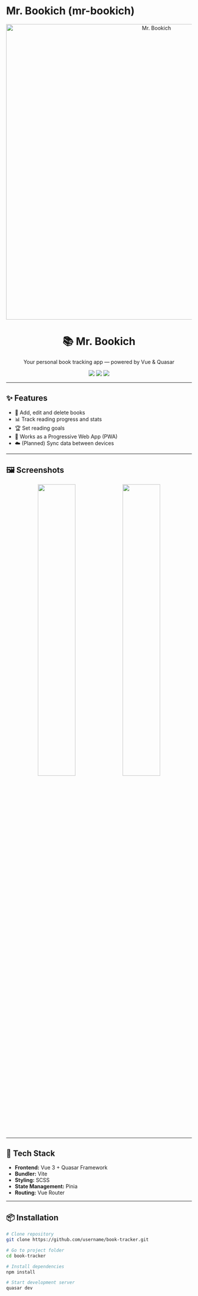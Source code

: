 # Mr. Bookich (mr-bookich)

<!-- Banner -->
<p align="center">
  <img src="assets/banner.png" alt="Mr. Bookich" width="800"/>
</p>

<h1 align="center">📚 Mr. Bookich</h1>
<p align="center">Your personal book tracking app — powered by Vue & Quasar</p>

<p align="center">
  <img src="https://img.shields.io/badge/Vue-3.x-42b883?style=for-the-badge&logo=vue.js" />
  <img src="https://img.shields.io/badge/Quasar-2.x-1976d2?style=for-the-badge&logo=quasar" />
  <img src="https://img.shields.io/badge/Vite-fast-646CFF?style=for-the-badge&logo=vite" />
</p>

---

## ✨ Features

- 📖 Add, edit and delete books
- 📊 Track reading progress and stats
- 🏆 Set reading goals
- 📱 Works as a Progressive Web App (PWA)
- ☁️ (Planned) Sync data between devices

---

## 🖼 Screenshots

<p align="center">
  <img src="assets/screenshot1.png" width="45%" />
  <img src="assets/screenshot2.png" width="45%" />
</p>

---

## 🚀 Tech Stack

- **Frontend:** Vue 3 + Quasar Framework
- **Bundler:** Vite
- **Styling:** SCSS
- **State Management:** Pinia
- **Routing:** Vue Router

---

## 📦 Installation

```bash
# Clone repository
git clone https://github.com/username/book-tracker.git

# Go to project folder
cd book-tracker

# Install dependencies
npm install

# Start development server
quasar dev
```
